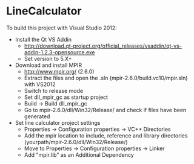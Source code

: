 LineCalculator
==============

To build this project with Visual Studio 2012:

- Install the Qt VS Addin
    - http://download.qt-project.org/official_releases/vsaddin/qt-vs-addin-1.2.3-opensource.exe
    - Set version to 5.X+
- Download and install MPIR
    - http://www.mpir.org/ (2.6.0)
    - Extract the files and open the .sln (mpir-2.6.0/build.vc10/mpir.sln) with VS2012
    - Switch to release mode
    - Set dll_mpir_gc as startup project
    - Build -> Build dll_mpir_gc
    - Go to mpir-2.6.0/dll/Win32/Release/ and check if files have been generated
- Set line calculator project settings
    - Properties -> Configuration properties -> VC++ Directories
    - Add the mpir location to include, reference and library directories (yourpath/mpir-2.6.0/dll/Win32/Release/)
    - Move to Properties -> Configuration properties -> Linker
    - Add "mpir.lib" as an Additional Dependency
